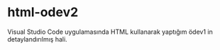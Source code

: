 # html-odev2
Visual Studio Code uygulamasında HTML kullanarak yaptığım ödev1 in detaylandırılmış hali.
